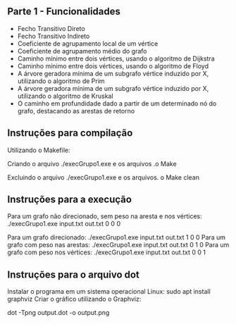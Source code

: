 ## Parte 1 - Funcionalidades
- Fecho Transitivo Direto
- Fecho Transitivo Indireto
- Coeficiente de agrupamento local de um vértice
- Coeficiente de agrupamento médio do grafo
- Caminho mínimo entre dois vértices, usando o algoritmo de Dijkstra
- Caminho mínimo entre dois vértices, usando o algoritmo de Floyd
- A árvore geradora mínima de um subgrafo vértice induzido por X, utilizando o algoritmo de Prim
- A árvore geradora mínima de um subgrafo vértice induzido por X, utilizando o algoritmo de Kruskal
- O caminho em profundidade dado a partir de um determinado nó do grafo, destacando as arestas de retorno

## Instruções para compilação
Utilizando o Makefile:

Criando o arquivo ./execGrupo1.exe e os arquivos .o
Make

Excluindo o arquivo ./execGrupo1.exe e os arquivos. o
Make clean

## Instruções para a execução
Para um grafo não direcionado, sem peso na aresta e nos vértices:
./execGrupo1.exe input.txt out.txt 0 0 0

Para um grafo direcionado:
./execGrupo1.exe input.txt out.txt 1 0 0
Para um grafo com peso nas arestas:
./execGrupo1.exe input.txt out.txt 0 1 0
Para um grafo com peso nos vértices:
./execGrupo1.exe input.txt out.txt 0 0 1

## Instruções para o arquivo dot
Instalar o programa em um sistema operacional Linux:
sudo apt install graphviz
Criar o gráfico utilizando o Graphviz: 

dot -Tpng output.dot -o output.png
